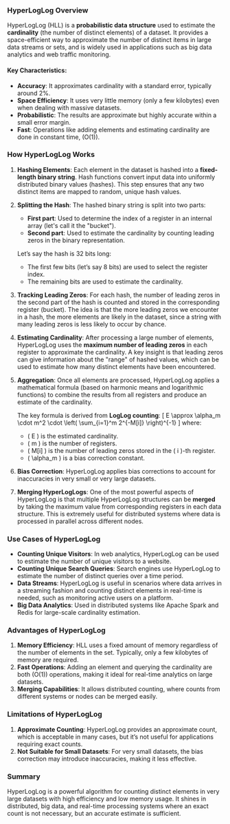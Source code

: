 ### HyperLogLog Overview

HyperLogLog (HLL) is a **probabilistic data structure** used to estimate the **cardinality** (the number of distinct elements) of a dataset. It provides a space-efficient way to approximate the number of distinct items in large data streams or sets, and is widely used in applications such as big data analytics and web traffic monitoring.

#### Key Characteristics:
- **Accuracy**: It approximates cardinality with a standard error, typically around 2%.
- **Space Efficiency**: It uses very little memory (only a few kilobytes) even when dealing with massive datasets.
- **Probabilistic**: The results are approximate but highly accurate within a small error margin.
- **Fast**: Operations like adding elements and estimating cardinality are done in constant time, \(O(1)\).

### How HyperLogLog Works

1. **Hashing Elements**:
   Each element in the dataset is hashed into a **fixed-length binary string**. Hash functions convert input data into uniformly distributed binary values (hashes). This step ensures that any two distinct items are mapped to random, unique hash values.

2. **Splitting the Hash**:
   The hashed binary string is split into two parts:
   - **First part**: Used to determine the index of a register in an internal array (let's call it the "bucket").
   - **Second part**: Used to estimate the cardinality by counting leading zeros in the binary representation.

   Let’s say the hash is 32 bits long:
   - The first few bits (let’s say 8 bits) are used to select the register index.
   - The remaining bits are used to estimate the cardinality.

3. **Tracking Leading Zeros**:
   For each hash, the number of leading zeros in the second part of the hash is counted and stored in the corresponding register (bucket). The idea is that the more leading zeros we encounter in a hash, the more elements are likely in the dataset, since a string with many leading zeros is less likely to occur by chance.

4. **Estimating Cardinality**:
   After processing a large number of elements, HyperLogLog uses the **maximum number of leading zeros** in each register to approximate the cardinality. A key insight is that leading zeros can give information about the "range" of hashed values, which can be used to estimate how many distinct elements have been encountered.

5. **Aggregation**:
   Once all elements are processed, HyperLogLog applies a mathematical formula (based on harmonic means and logarithmic functions) to combine the results from all registers and produce an estimate of the cardinality.

   The key formula is derived from **LogLog counting**:
   \[
   E \approx \alpha_m \cdot m^2 \cdot \left( \sum_{i=1}^m 2^{-M[i]} \right)^{-1}
   \]
   where:
   - \( E \) is the estimated cardinality.
   - \( m \) is the number of registers.
   - \( M[i] \) is the number of leading zeros stored in the \( i \)-th register.
   - \( \alpha_m \) is a bias correction constant.

6. **Bias Correction**:
   HyperLogLog applies bias corrections to account for inaccuracies in very small or very large datasets.

7. **Merging HyperLogLogs**:
   One of the most powerful aspects of HyperLogLog is that multiple HyperLogLog structures can be **merged** by taking the maximum value from corresponding registers in each data structure. This is extremely useful for distributed systems where data is processed in parallel across different nodes.

### Use Cases of HyperLogLog

- **Counting Unique Visitors**: In web analytics, HyperLogLog can be used to estimate the number of unique visitors to a website.
- **Counting Unique Search Queries**: Search engines use HyperLogLog to estimate the number of distinct queries over a time period.
- **Data Streams**: HyperLogLog is useful in scenarios where data arrives in a streaming fashion and counting distinct elements in real-time is needed, such as monitoring active users on a platform.
- **Big Data Analytics**: Used in distributed systems like Apache Spark and Redis for large-scale cardinality estimation.

### Advantages of HyperLogLog

1. **Memory Efficiency**: HLL uses a fixed amount of memory regardless of the number of elements in the set. Typically, only a few kilobytes of memory are required.
2. **Fast Operations**: Adding an element and querying the cardinality are both \(O(1)\) operations, making it ideal for real-time analytics on large datasets.
3. **Merging Capabilities**: It allows distributed counting, where counts from different systems or nodes can be merged easily.

### Limitations of HyperLogLog

1. **Approximate Counting**: HyperLogLog provides an approximate count, which is acceptable in many cases, but it’s not useful for applications requiring exact counts.
2. **Not Suitable for Small Datasets**: For very small datasets, the bias correction may introduce inaccuracies, making it less effective.

### Summary

HyperLogLog is a powerful algorithm for counting distinct elements in very large datasets with high efficiency and low memory usage. It shines in distributed, big data, and real-time processing systems where an exact count is not necessary, but an accurate estimate is sufficient.
